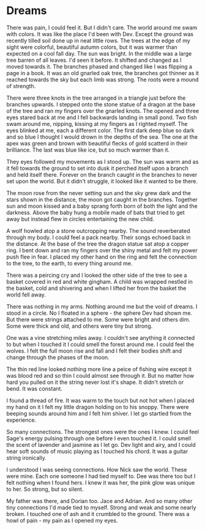 # Dreams

There was pain, I could feel it.  But I didn't care.  The world around me swam with colors.  It was like the place I'd been with Dev.  Except the ground was recently tilled soil done up in neat little rows.  The trees at the edge of my sight were colorful, beautiful autumn colors, but it was warmer than expected on a cool fall day.  The sun was bright.  In the middle was a large tree barren of all leaves.  I'd seen it before.  It shifted and changed as I moved towards it.  The branches phased and changed like I was flipping a page in a book.  It was an old gnarled oak tree, the branches got thinner as it reached towards the sky but each limb was strong.  The roots were a mound of strength.

There were three knots in the tree arranged in a triangle just before the branches upwards.  I stepped onto the stone statue of a dragon at the base of the tree and ran my fingers over the gnarled knots.  The opened and three eyes stared back at me and I fell backwards landing in small pond.  Two fish swam around me, nipping, kissing at my fingers as I righted myself.  The eyes blinked at me, each a different color.  The first dark deep blue so dark and so blue I thought I would drown in the depths of the sea.  The one at the apex was green and brown with beautiful flecks of gold scatterd in their brilliance.  The last was blue like ice, but so much warmer than it.

They eyes followed my movements as I stood up.  The sun was warm and as it fell towards the ground to set into dusk it perched itself upon a branch and held itself there.  Forever on the branch caught in the branches to never set upon the world.  But it didn't struggle, it looked like it wanted to be there.

The moon rose from the never setting sun and the sky grew dark and the stars shown in the distance, the moon got caught in the branches.  Together sun and moon kissed and a baby sprang forth born of both the light and the darkness.  Above the baby hung a mobile made of bats that tried to get away but instead flew in circles entertaining the new child.

A wolf howled atop a stone outcropping nearby.  The sound reverberated through my body.  I could feel a pack nearby.  Their songs echoed back in the distance.  At the base of the tree the dragon statue sat atop a copper ring.  I bent down and ran my fingers over the shiny metal and felt my power push flee in fear.  I placed my other hand on the ring and felt the connection to the tree, to the earth, to every thing around me.

There was a peircing cry and I looked the other side of the tree to see a basket covered in red and white gingham.  A child was wrapped nestled in the basket, cold and shivering and when I lifted her from the basket the world fell away.

There was nothing in my arms.  Nothing around me but the void of dreams.  I stood in a circle.  No I floated in a sphere - the sphere Dev had shown me. But there were strings attached to me.  Some were bright and others dim.  Some were thick and old, and others were tiny but strong.

One was a vine stretching miles away.  I couldn't see anything it connected to but when I touched it I could smell the forest around me.  I could feel the wolves.  I felt the full moon rise and fall and I felt their bodies shift and change through the phases of the moon.

The thin red line looked nothing more line a peice of fishing wire except it was blood red and so thin I could almost see through it.  But no matter how hard you pulled on it the string never lost it's shape.  It didn't stretch or bend.  It was constant.

I found a thread of fire.  It was warm to the touch but not hot when I placed my hand on it I felt my little dragon holding on to his snoppy.  There were beeping sounds around him and I felt him shiver.  I let go startled from the experience.

So many connections.  The strongest ones were the ones I knew.  I could feel Sage's energy pulsing through one before I even touched it.  I could smell the scent of lavender and jasmine as I let go.  Dev light and airy, and I could hear soft sounds of music playing as I touched his chord.  It was a guitar string ironically.

I understood I was seeing connections.  How Nick saw the world.  These were mine.  Each one someone I had tied myself to.  Dee was there too but I felt nothing when I found hers.  I knew it was her, the pink glow was unique to her.  So strong, but so silent.

My father was there, and Dorian too. Jace and Adrian.  And so many other tiny connections I'd made tied to myself.  Strong and weak and some nearly broken.   I touched one of ash and it crumbled to the ground.  There was a howl of pain - my pain as I opened my eyes.